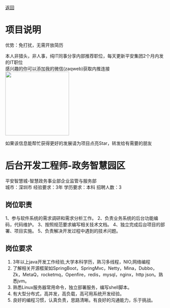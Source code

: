 [返回](../../)

# 项目说明

优势：免打扰，无需开放简历

本人非猎头，非人事，纯IT同事分享内部推荐职位，每天更新平安集团2个月内发的IT职位  
感兴趣的你可以添加我的微信(zaqweb)获取内推连接  
<img src="https://github.com/zaqweb/PA-IT-JOBS/blob/master/WechatICode.jpeg"  height="200" width="200">

如果该信息能帮忙获得更好的发展请为项目点亮Star，转发给有需要的朋友

# 后台开发工程师-政务智慧园区
平安智慧城-智慧政务事业部企业监管与服务部  
城市：深圳市 经验要求：3年 学历要求：本科  招聘人数：3

## 岗位职责
1、参与软件系统的需求调研和需求分析工作。
2、负责业务系统的后台功能编码，代码维护。
3、按照规范要求编写相关技术文档。
4、独立完成后台项目的部署、项目实施。
5、负责解决开发过程中遇到的技术问题。

## 岗位要求
1. 3年以上java开发工作经验,大学本科学历，熟习多线程，NIO,网络编程
2. 了解相关开源框架如SpringBoot，SpringMvc，Netty，Mina，Dubbo，Zk，MetaQ，rocketmq，Openfire，redis，mysql，nginx，http json。熟悉jvm。
3. 熟悉Linux服务器常用命令，独立部署服务，编写shell脚本。
4. 有大型分布式，高并发，高负载，高可用系统开发经验。
5. 良好的编程习惯，认真负责，思路清晰。有良好的沟通能力，乐于挑战。




